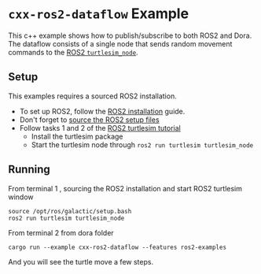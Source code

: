 # `cxx-ros2-dataflow` Example

This c++ example shows how to publish/subscribe to both ROS2 and Dora. The dataflow consists of a single node that sends random movement commands to the [ROS2 `turtlesim_node`](https://docs.ros.org/en/iron/Tutorials/Beginner-CLI-Tools/Introducing-Turtlesim/Introducing-Turtlesim.html).

## Setup

This examples requires a sourced ROS2 installation.

- To set up ROS2, follow the [ROS2 installation](https://docs.ros.org/en/iron/Installation.html) guide.
- Don't forget to [source the ROS2 setup files](https://docs.ros.org/en/iron/Tutorials/Beginner-CLI-Tools/Configuring-ROS2-Environment.html#source-the-setup-files)
- Follow tasks 1 and 2 of the [ROS2 turtlesim tutorial](https://docs.ros.org/en/iron/Tutorials/Beginner-CLI-Tools/Introducing-Turtlesim/Introducing-Turtlesim.html#id3)
  - Install the turtlesim package
  - Start the turtlesim node through `ros2 run turtlesim turtlesim_node`

## Running


From terminal 1 , sourcing the ROS2 installation and start ROS2 turtlesim window
```
source /opt/ros/galactic/setup.bash
ros2 run turtlesim turtlesim_node
```

From terminal 2 from dora folder 
```
cargo run --example cxx-ros2-dataflow --features ros2-examples
```
And you will see the turtle move a few steps.
